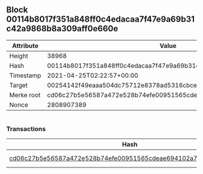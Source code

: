## Block 00114b8017f351a848ff0c4edacaa7f47e9a69b31c42a9868b8a309aff0e660e

Attribute | Value
--- | ---
Height | 38968
Hash | 00114b8017f351a848ff0c4edacaa7f47e9a69b31c42a9868b8a309aff0e660e
Timestamp | 2021-04-25T02:22:57+00:00
Target | 00254142f49eaaa504dc75712e8378ad5316cbcead634704b3734b6271167cc4
Merke root | cd06c27b5e56587a472e528b74efe00951565cdeae694102a759abdb9d8227a3
Nonce | 2808907389

```

```

### Transactions

Hash | Amount
--- | ---
[cd06c27b5e56587a472e528b74efe00951565cdeae694102a759abdb9d8227a3](cd06c27b5e56587a472e528b74efe00951565cdeae694102a759abdb9d8227a3.md) | 10.00000000 SKEPTI 

